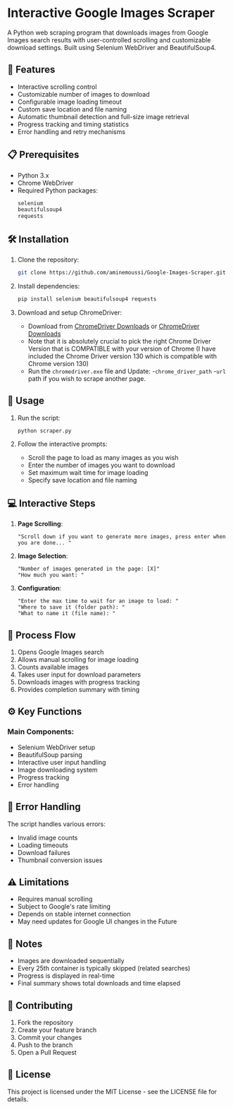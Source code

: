 # Interactive Google Images Scraper

A Python web scraping program that downloads images from Google Images search results with user-controlled scrolling and customizable download settings. Built using Selenium WebDriver and BeautifulSoup4.

## 🌟 Features

- Interactive scrolling control
- Customizable number of images to download
- Configurable image loading timeout
- Custom save location and file naming
- Automatic thumbnail detection and full-size image retrieval
- Progress tracking and timing statistics
- Error handling and retry mechanisms

## 📋 Prerequisites

- Python 3.x
- Chrome WebDriver
- Required Python packages:
  ```bash
  selenium
  beautifulsoup4
  requests
  ```

## 🛠️ Installation

1. Clone the repository:
   ```bash
   git clone https://github.com/aminemoussi/Google-Images-Scraper.git
   ```

2. Install dependencies:
   ```bash
   pip install selenium beautifulsoup4 requests
   ```

3. Download and setup ChromeDriver:
   - Download from [ChromeDriver Downloads](https://sites.google.com/chromium.org/driver/) or [ChromeDriver Downloads](https://www.chromedriverdownload.com/en/downloads/chromedriver-130-download#google_vignette)
   -  Note that it is absolutely crucial to pick the right Chrome Driver Version that is COMPATIBLE with your version of Chrome (I have included the Chrome Driver version 130 which is compatible with Chrome version 130)
   - Run the `chromedriver.exe` file and Update: 
      -`chrome_driver_path`
      -`url` path if you wish to scrape another page.

## 🎯 Usage

1. Run the script:
   ```python
   python scraper.py
   ```

2. Follow the interactive prompts:
   - Scroll the page to load as many images as you wish
   - Enter the number of images you want to download
   - Set maximum wait time for image loading
   - Specify save location and file naming

## 💻 Interactive Steps

1. **Page Scrolling**:
   ```
   "Scroll down if you want to generate more images, press enter when you are done... "
   ```

2. **Image Selection**:
   ```
   "Number of images generated in the page: [X]"
   "How much you want: "
   ```

3. **Configuration**:
   ```
   "Enter the max time to wait for an image to load: "
   "Where to save it (folder path): "
   "What to name it (file name): "
   ```

## 🔄 Process Flow

1. Opens Google Images search
2. Allows manual scrolling for image loading
3. Counts available images
4. Takes user input for download parameters
5. Downloads images with progress tracking
6. Provides completion summary with timing

## ⚙️ Key Functions

### Main Components:
- Selenium WebDriver setup
- BeautifulSoup parsing
- Interactive user input handling
- Image downloading system
- Progress tracking
- Error handling

## 🚫 Error Handling

The script handles various errors:
- Invalid image counts
- Loading timeouts
- Download failures
- Thumbnail conversion issues

## ⚠️ Limitations

- Requires manual scrolling
- Subject to Google's rate limiting
- Depends on stable internet connection
- May need updates for Google UI changes in the Future

## 📝 Notes

- Images are downloaded sequentially
- Every 25th container is typically skipped (related searches)
- Progress is displayed in real-time
- Final summary shows total downloads and time elapsed

## 🤝 Contributing

1. Fork the repository
2. Create your feature branch
3. Commit your changes
4. Push to the branch
5. Open a Pull Request

## 📄 License

This project is licensed under the MIT License - see the LICENSE file for details.
